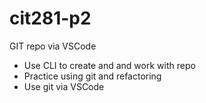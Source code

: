 # cit281-p2
GIT repo via VSCode

  - Use CLI to create and and work with repo
  - Practice using git and refactoring
  - Use git via VSCode
